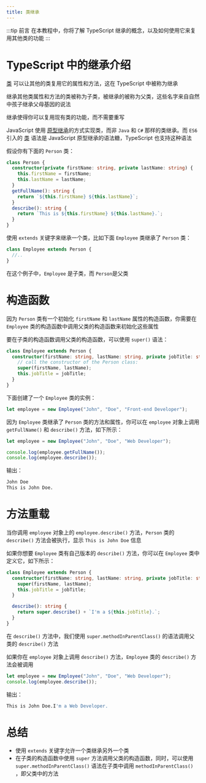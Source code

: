 ```yaml
---
title: 类继承
---
```


:::tip 前言
在本教程中，你将了解 TypeScript 继承的概念，以及如何使用它来复用其他类的功能
:::

# TypeScript 中的继承介绍

[类](/5-classes/1-class/) 可以让其他的类复用它的属性和方法，这在 TypeScript 中被称为继承

继承其他类属性和方法的类被称为子类，被继承的被称为父类，这些名字来自自然中孩子继承父母基因的说法

继承使得你可以复用现有类的功能，而不需要重写

JavaScript 使用 [原型继承](/5-classes/1-class/)的方式实现类，而非 `Java` 和 `C#` 那样的类继承。而 `ES6` 引入的 [类](/5-classes/1-class/) 语法是 JavaScript 原型继承的语法糖，TypeScript 也支持这种语法

假设你有下面的 `Person` 类：

```ts
class Person {
  constructor(private firstName: string, private lastName: string) {
    this.firstName = firstName;
    this.lastName = lastName;
  }
  getFullName(): string {
    return `${this.firstName} ${this.lastName}`;
  }
  describe(): string {
    return `This is ${this.firstName} ${this.lastName}.`;
  }
}
```

使用 `extends` 关键字来继承一个类，比如下面 `Employee` 类继承了 `Person` 类：

```ts
class Employee extends Person {
  //..
}
```

在这个例子中，`Employee` 是子类，而 `Person`是父类

# 构造函数

因为 `Person` 类有一个初始化 `firstName` 和 `lastName` 属性的构造函数，你需要在 `Employee` 类的构造函数中调用父类的构造函数来初始化这些属性

要在子类的构造函数调用父类的构造函数，可以使用 `super()` 语法：

```ts
class Employee extends Person {
  constructor(firstName: string, lastName: string, private jobTitle: string) {
    // call the constructor of the Person class:
    super(firstName, lastName);
    this.jobTitle = jobTitle;
  }
}
```

下面创建了一个 `Employee` 类的实例：

```ts
let employee = new Employee("John", "Doe", "Front-end Developer");
```

因为 `Employee` 类继承了 `Person` 类的方法和属性，你可以在 `employee` 对象上调用 `getFullName()` 和 `describe()` 方法，如下所示：

```ts
let employee = new Employee("John", "Doe", "Web Developer");

console.log(employee.getFullName());
console.log(employee.describe());
```

输出：

```sh
John Doe
This is John Doe.
```

# 方法重载

当你调用 `employee` 对象上的 `employee.describe()` 方法，`Person` 类的 `describe()` 方法会被执行，显示 `This is John Doe` 信息

如果你想要 `Employee` 类有自己版本的 `describe()` 方法，你可以在 `Employee` 类中定义它，如下所示：

```ts
class Employee extends Person {
  constructor(firstName: string, lastName: string, private jobTitle: string) {
    super(firstName, lastName);
    this.jobTitle = jobTitle;
  }

  describe(): string {
    return super.describe() + `I'm a ${this.jobTitle}.`;
  }
}
```

在 `describe()` 方法中，我们使用 `super.methodInParentClass()` 的语法调用父类的 `describe()` 方法

如果你在 `employee` 对象上调用 `describe()` 方法，`Employee` 类的 `describe()` 方法会被调用

```ts
let employee = new Employee("John", "Doe", "Web Developer");
console.log(employee.describe());
```

输出：

```sh
This is John Doe.I'm a Web Developer.
```

# 总结

- 使用 `extends` 关键字允许一个类继承另外一个类
- 在子类的构造函数中使用 `super` 方法调用父类的构造函数，同时，可以使用 `super.methodInParentClass()` 语法在子类中调用 `methodInParentClass()` ，即父类中的方法

